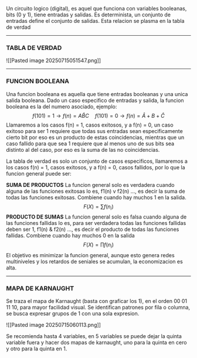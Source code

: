 Un circuito logico (digital), es aquel que funciona con variables booleanas, bits (0 y 1), tiene entradas y salidas. Es determinista, un conjunto de entradas define el conjunto de salidas. Esta relacion se plasma en la tabla de verdad

---
### TABLA DE VERDAD

![[Pasted image 20250715051547.png]]

---
### FUNCION BOOLEANA
Una funcion booleana es aquella que tiene entradas booleanas y una unica salida booleana. Dado un caso especifico de entradas y salida, la funcion booleana es la del numero asociado, ejemplo:
$$
f(101) = 1 \to f(n) = A\hat{B}C \quad f(101) = 0 \to f(n) = \hat{A} + B + \hat{C}
$$
Llamaremos a los casos f(n) = 1, casos exitosos, y a f(n) = 0, un caso exitoso para ser 1 requiere que todas sus entradas sean especificamente cierto bit por eso es un producto de estas coincidencias, mientras que un caso fallido para que sea 1 requiere que al menos uno de sus bits sea distinto al del caso, por eso es la suma de las no coincidencias.

La tabla de verdad es solo un conjunto de casos especificos, llamaremos a los casos f(n) = 1, casos exitosos, y a f(n) = 0, casos fallidos, por lo que la funcion general puede ser:

**SUMA DE PRODUCTOS** La funcion general solo es verdadera cuando alguna de las funciones exitosas lo es, f1(n) v f2(n) ..., es decir la suma de todas las funciones exitosas. Combiene cuando hay muchos 1 en la salida.
$$
F(X) = \sum{f(n_i)}
$$
**PRODUCTO DE SUMAS** La funcion general solo es falsa cuando alguna de las funciones fallidas lo es, para ser verdadera todas las funciones fallidas deben ser 1, f1(n) & f2(n) ..., es decir el producto de todas las funciones fallidas. Combiene cuando hay muchos 0 en la salida
$$
F(X) = \prod{f(n_i)}
$$
El objetivo es minimizar la funcion general, aunque esto genera redes multiniveles y los retardos de seniales se acumulan, la economizacion es alta.

---
### MAPA DE KARNAUGHT
Se traza el mapa de Karnaught (basta con graficar los 1), en el orden 00 01 11 10, para mayor facilidad visual. Se identifican patrones por fila o columna, se busca expresar grupos de 1 con una sola expresion. 

![[Pasted image 20250715060113.png]]

Se recomienda hasta 4 variables, en 5 variables se puede dejar la quinta variable fuera y hacer dos mapas de karnaught, uno para la quinta en cero y otro para la quinta en 1.

